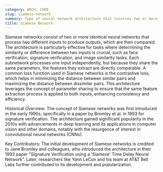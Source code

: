 ```yaml
---
category: ARCH, CORE
slug: siamese-network
summary: Type of neural network architecture that involves two or more identical subnetworks sharing the same parameters and weights, typically used for tasks like similarity learning and verification.
title: Siamese Network
---
```


Siamese networks consist of two or more identical neural networks that process two different inputs to produce outputs, which are then compared. The architecture is particularly effective for tasks where determining the similarity or difference between two inputs is crucial, such as face verification, signature verification, and image similarity tasks. Each subnetwork processes one input independently, but because they share the same parameters, the features they extract are directly comparable. A common loss function used in Siamese networks is the contrastive loss, which helps in minimizing the distance between similar pairs and maximizing the distance between dissimilar pairs. This architecture leverages the concept of parameter sharing to ensure that the same feature extraction process is applied to both inputs, enhancing consistency and efficiency.

Historical Overview:
The concept of Siamese networks was first introduced in the early 1990s, specifically in a paper by Bromley et al. in 1993 for signature verification. The architecture gained significant popularity in the 2010s with advancements in deep learning and its applications in computer vision and other domains, notably with the resurgence of interest in convolutional neural networks (CNNs).

Key Contributors:
The initial development of Siamese networks is credited to Jane Bromley and colleagues, who introduced the architecture in their 1993 paper "Signature Verification using a 'Siamese' Time Delay Neural Network". Later, researchers like Yann LeCun and his team at AT&T Bell Labs further contributed to its development and popularization.